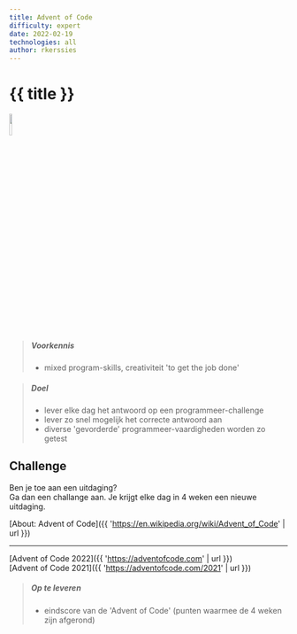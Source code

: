 ```yaml
---
title: Advent of Code
difficulty: expert
date: 2022-02-19
technologies: all
author: rkerssies
---
```


# {{ title }}
<img src="{{ '/_assets/themas/challenge.png' | url }}" style="width:10%;">

> ##### Voorkennis
> * mixed program-skills, creativiteit 'to get the job done'

> ##### Doel
> * lever elke dag het antwoord op een programmeer-challenge 
> * lever zo snel mogelijk het correcte antwoord aan
> * diverse 'gevorderde' programmeer-vaardigheden worden zo getest 

## Challenge
Ben je toe aan een uitdaging?<br>
Ga dan een challange aan. Je krijgt elke dag in 4 weken een nieuwe uitdaging. 


[About: Advent of Code]({{ 'https://en.wikipedia.org/wiki/Advent_of_Code' | url }})<hr>
[Advent of Code 2022]({{ 'https://adventofcode.com' | url }})<br>
[Advent of Code 2021]({{ 'https://adventofcode.com/2021' | url }})<br>

> ##### Op te leveren
> * eindscore van de 'Advent of Code' (punten waarmee de 4 weken zijn afgerond)
